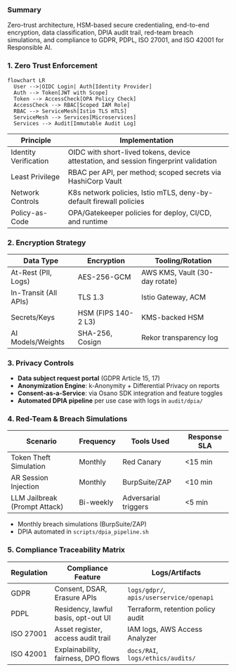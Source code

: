 ### Summary
Zero-trust architecture, HSM-based secure credentialing, end-to-end encryption, data classification, DPIA audit trail, red-team breach simulations, and compliance to GDPR, PDPL, ISO 27001, and ISO 42001 for Responsible AI.

### 1. Zero Trust Enforcement

```mermaid
flowchart LR
  User -->|OIDC Login| Auth[Identity Provider]
  Auth --> Token[JWT with Scope]
  Token --> AccessCheck[OPA Policy Check]
  AccessCheck --> RBAC[Scoped IAM Role]
  RBAC --> ServiceMesh[Istio TLS mTLS]
  ServiceMesh --> Services[Microservices]
  Services --> Audit[Immutable Audit Log]
```

| Principle             | Implementation                                                                       |
| --------------------- | ------------------------------------------------------------------------------------ |
| Identity Verification | OIDC with short-lived tokens, device attestation, and session fingerprint validation |
| Least Privilege       | RBAC per API, per method; scoped secrets via HashiCorp Vault                         |
| Network Controls      | K8s network policies, Istio mTLS, deny-by-default firewall policies                  |
| Policy-as-Code        | OPA/Gatekeeper policies for deploy, CI/CD, and runtime                               |

### 2. Encryption Strategy

| Data Type             | Encryption          | Tooling/Rotation               |
| --------------------- | ------------------- | ------------------------------ |
| At-Rest (PII, Logs)   | AES-256-GCM         | AWS KMS, Vault (30-day rotate) |
| In-Transit (All APIs) | TLS 1.3             | Istio Gateway, ACM             |
| Secrets/Keys          | HSM (FIPS 140-2 L3) | KMS-backed HSM                 |
| AI Models/Weights     | SHA-256, Cosign     | Rekor transparency log         |

### 3. Privacy Controls

* **Data subject request portal** (GDPR Article 15, 17)
* **Anonymization Engine**: k-Anonymity + Differential Privacy on reports
* **Consent-as-a-Service**: via Osano SDK integration and feature toggles
* **Automated DPIA pipeline** per use case with logs in `audit/dpia/`

### 4. Red-Team & Breach Simulations

| Scenario                      | Frequency | Tools Used           | Response SLA |
| ----------------------------- | --------- | -------------------- | ------------ |
| Token Theft Simulation        | Monthly   | Red Canary           | <15 min      |
| AR Session Injection          | Monthly   | BurpSuite/ZAP        | <10 min      |
| LLM Jailbreak (Prompt Attack) | Bi-weekly | Adversarial triggers | <5 min       |

* Monthly breach simulations (BurpSuite/ZAP)
* DPIA automated in `scripts/dpia_pipeline.sh`

### 5. Compliance Traceability Matrix

| Regulation | Compliance Feature                  | Logs/Artifacts                           |
| ---------- | ----------------------------------- | ---------------------------------------- |
| GDPR       | Consent, DSAR, Erasure APIs         | `logs/gdpr/`, `apis/userservice/openapi` |
| PDPL       | Residency, lawful basis, opt-out UI | Terraform, retention policy audit        |
| ISO 27001  | Asset register, access audit trail  | IAM logs, AWS Access Analyzer            |
| ISO 42001  | Explainability, fairness, DPO flows | `docs/RAI`, `logs/ethics/audits/`        |
